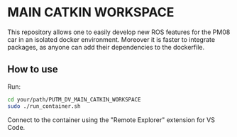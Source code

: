 # MAIN CATKIN WORKSPACE

This repository allows one to easily develop new ROS features for the PM08 car in an isolated docker environment. Moreover it is faster to integrate packages, as anyone can add their dependencies to the dockerfile.


## How to use

Run:
```bash
cd your/path/PUTM_DV_MAIN_CATKIN_WORKSPACE
sudo ./run_container.sh
```

Connect to the container using the "Remote Explorer" extension for VS Code.